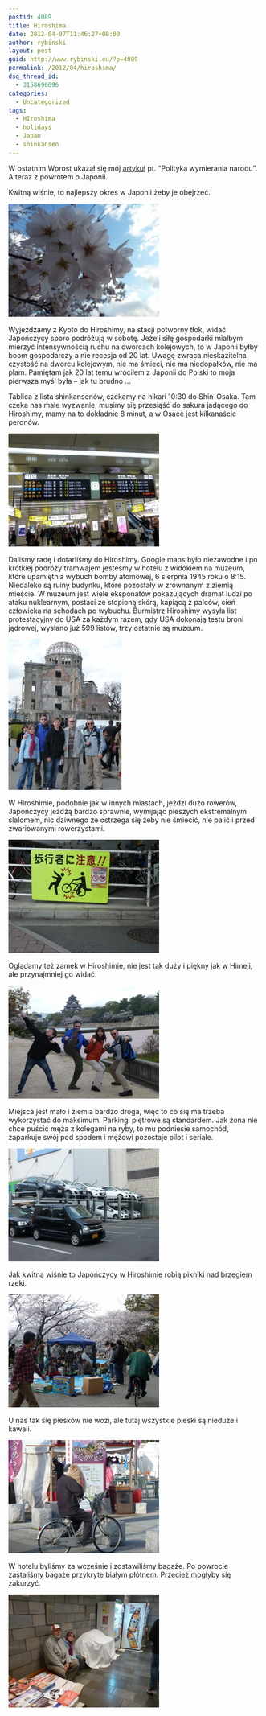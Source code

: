 ```yaml
---
postid: 4089
title: Hiroshima
date: 2012-04-07T11:46:27+00:00
author: rybinski
layout: post
guid: http://www.rybinski.eu/?p=4089
permalink: /2012/04/hiroshima/
dsq_thread_id:
  - 3158696696
categories:
  - Uncategorized
tags:
  - HIroshima
  - holidays
  - Japan
  - shinkansen
---
```

W ostatnim Wprost ukazał się mój [artykuł](http://wprost24.pl/ar/314114/Polityka-wymierania-narodu/) pt. “Polityka wymierania narodu”. A teraz z powrotem o Japonii.

Kwitną wiśnie, to najlepszy okres w Japonii żeby je obejrzeć.

[<img class="aligncenter size-medium wp-image-4090" title="Sakura" src="/uploads/2012/04/Sakura-300x225.jpg" alt="" width="300" height="225" />](/uploads/2012/04/Sakura.jpg)

Wyjeżdżamy z Kyoto do Hiroshimy, na stacji potworny tłok, widać Japończycy sporo podróżują w sobotę. Jeżeli siłę gospodarki miałbym mierzyć intensywnością ruchu na dworcach kolejowych, to w Japonii byłby boom gospodarczy a nie recesja od 20 lat. Uwagę zwraca nieskazitelna czystość na dworcu kolejowym, nie ma śmieci, nie ma niedopałków, nie ma plam. Pamiętam jak 20 lat temu wróciłem z Japonii do Polski to moja pierwsza myśl była – jak tu brudno …

<!--more-->

Tablica z lista shinkansenów, czekamy na hikari 10:30 do Shin-Osaka. Tam czeka nas małe wyzwanie, musimy się przesiąść do sakura jadącego do Hiroshimy, mamy na to dokładnie 8 minut, a w Osace jest kilkanaście peronów.

[<img class="aligncenter size-medium wp-image-4091" title="Trains" src="/uploads/2012/04/Trains-300x225.jpg" alt="" width="300" height="225" />](/uploads/2012/04/Trains.jpg)

Daliśmy radę i dotarliśmy do Hiroshimy. Google maps było niezawodne i po krótkiej podróży tramwajem jesteśmy w hotelu z widokiem na muzeum, które upamiętnia wybuch bomby atomowej, 6 sierpnia 1945 roku o 8:15. Niedaleko są ruiny budynku, które pozostały w zrównanym z ziemią mieście. W muzeum jest wiele eksponatów pokazujących dramat ludzi po ataku nuklearnym, postaci ze stopioną skórą, kapiącą z palców, cień człowieka na schodach po wybuchu. Burmistrz Hiroshimy wysyła list protestacyjny do USA za każdym razem, gdy USA dokonają testu broni jądrowej, wysłano już 599 listów, trzy ostatnie są muzeum.

[<img class="aligncenter size-medium wp-image-4092" title="Hiroshima_dome" src="/uploads/2012/04/Hiroshima_dome-225x300.jpg" alt="" width="225" height="300" />](/uploads/2012/04/Hiroshima_dome.jpg)

W Hiroshimie, podobnie jak w innych miastach, jeździ dużo rowerów, Japończycy jeżdżą bardzo sprawnie, wymijając pieszych ekstremalnym slalomem, nic dziwnego że ostrzega się żeby nie śmiecić, nie palić i przed zwariowanymi rowerzystami.

[<img class="aligncenter size-medium wp-image-4093" title="Crazy_bikers" src="/uploads/2012/04/Crazy_bikers-300x225.jpg" alt="" width="300" height="225" />](/uploads/2012/04/Crazy_bikers.jpg)

Oglądamy też zamek w Hiroshimie, nie jest tak duży i piękny jak w Himeji, ale przynajmniej go widać.

[<img class="aligncenter size-medium wp-image-4094" title="Hiroshima-jo_karate" src="/uploads/2012/04/Hiroshima-jo_karate-300x225.jpg" alt="" width="300" height="225" />](/uploads/2012/04/Hiroshima-jo_karate.jpg)

Miejsca jest mało i ziemia bardzo droga, więc to co się ma trzeba wykorzystać do maksimum. Parkingi piętrowe są standardem. Jak żona nie chce puścić męża z kolegami na ryby, to mu podniesie samochód, zaparkuje swój pod spodem i mężowi pozostaje pilot i seriale.

[<img class="aligncenter size-medium wp-image-4095" title="Parking" src="/uploads/2012/04/Parking-300x225.jpg" alt="" width="300" height="225" />](/uploads/2012/04/Parking.jpg)

Jak kwitną wiśnie to Japończycy w Hiroshimie robią pikniki nad brzegiem rzeki.

[<img class="aligncenter size-medium wp-image-4096" title="Sakura_picnic" src="/uploads/2012/04/Sakura_picnic-300x225.jpg" alt="" width="300" height="225" />](/uploads/2012/04/Sakura_picnic.jpg)

U nas tak się piesków nie wozi, ale tutaj wszystkie pieski są nieduże i kawaii.

[<img class="aligncenter size-medium wp-image-4097" title="Pies_rower" src="/uploads/2012/04/Pies_rower-300x225.jpg" alt="" width="300" height="225" />](/uploads/2012/04/Pies_rower.jpg)

W hotelu byliśmy za wcześnie i zostawiliśmy bagaże. Po powrocie zastaliśmy bagaże przykryte białym płótnem. Przecież mogłyby się zakurzyć.

[<img class="aligncenter size-medium wp-image-4098" title="Bagaze" src="/uploads/2012/04/Bagaze-300x225.jpg" alt="" width="300" height="225" />](/uploads/2012/04/Bagaze.jpg)

 

 
